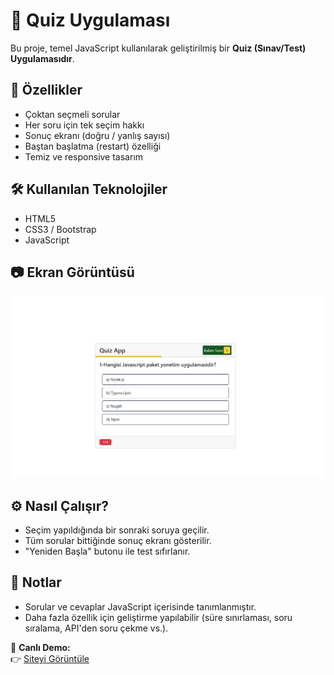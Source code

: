 # 🎯 Quiz Uygulaması

Bu proje, temel JavaScript kullanılarak geliştirilmiş bir **Quiz (Sınav/Test) Uygulamasıdır**.

## 🚀 Özellikler

- Çoktan seçmeli sorular
- Her soru için tek seçim hakkı
- Sonuç ekranı (doğru / yanlış sayısı)
- Baştan başlatma (restart) özelliği
- Temiz ve responsive tasarım

## 🛠️ Kullanılan Teknolojiler

- HTML5
- CSS3 / Bootstrap
- JavaScript

## 📷 Ekran Görüntüsü

![Ekran Görüntüsü](1.png)

## ⚙️ Nasıl Çalışır?

- Seçim yapıldığında bir sonraki soruya geçilir.
- Tüm sorular bittiğinde sonuç ekranı gösterilir.
- "Yeniden Başla" butonu ile test sıfırlanır.

## 📌 Notlar

- Sorular ve cevaplar JavaScript içerisinde tanımlanmıştır.
- Daha fazla özellik için geliştirme yapılabilir (süre sınırlaması, soru sıralama, API'den soru çekme vs.).

🔗 **Canlı Demo:**  
👉 [Siteyi Görüntüle](https://682b34aaa0859c16a3fb4f43--tourmaline-praline-38f494.netlify.app/)
